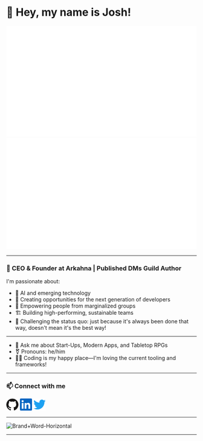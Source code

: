# 👋 Hey, my name is Josh!

![](https://raw.githubusercontent.com/joshuaboys/github-stats/refs/heads/master/generated/languages.svg#gh-dark-mode-only)   ![](https://raw.githubusercontent.com/joshuaboys/github-stats/refs/heads/master/generated/overview.svg#gh-dark-mode-only)

---

### 🚀 CEO & Founder at Arkahna | Published DMs Guild Author

I'm passionate about:
- 🦄 AI and emerging technology
- 🌱 Creating opportunities for the next generation of developers
- 🌈 Empowering people from marginalized groups
- 🏗️ Building high-performing, sustainable teams
- 🧠 Challenging the status quo: just because it's always been done that way, doesn't mean it's the best way!

---

- 💬 Ask me about Start-Ups, Modern Apps, and Tabletop RPGs
- ⚧ Pronouns: he/him
- 👨‍💻 Coding is my happy place—I'm loving the current tooling and frameworks!

---

### 📫 Connect with me

<p>
  <a href="https://github.com/joshuaboys" target="_blank"><img alt="GitHub" height="32" width="32" src="assets/github.svg"></a>
  <a href="https://linkedin.com/in/joshboys" target="_blank"><img alt="LinkedIn" height="32" width="32" src="assets/linkedin.svg"></a>
  <a href="https://twitter.com/aneki" target="_blank"><img alt="Twitter" height="32" width="32" src="assets/twitter.svg"></a>
</p>

---

![Brand+Word-Horizontal](https://user-images.githubusercontent.com/38293002/132086825-0d716440-6649-42d2-8ece-7ebf6cb870b7.png)

---

